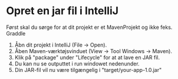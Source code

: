 
<!-- JS use if these pages are used as githubpages. can be deleted if used elsewhere -->
<script src="https://code.jquery.com/jquery-3.2.1.min.js"></script>
<script src="../script.js"></script> 

# Opret en jar fil i IntelliJ
Først skal du sørge for at dit projekt er et MavenProjekt og ikke feks. Graddle
 

1. Åbn dit projekt i IntelliJ (File → Open).
2. Åben Maven-værktøjsvinduet (View → Tool Windows → Maven).
3. Klik på "package" under "Lifecycle" for at at lave en JAR fil.
4. Du kan nu se outputtet i run windowet nedenunder.
5. Din JAR-fil vil nu være tilgængelig i "target/your-app-1.0.jar"
